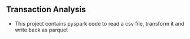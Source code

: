 ## Transaction Analysis

- This project contains pyspark code to read a csv file, transform it and write back as parquet